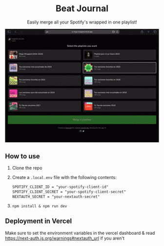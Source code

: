 
<div align="center">

# Beat Journal

Easily merge all your Spotify's wrapped in one playlist!

![Mega Wrapped demo](./docs/demo-gif.gif)

</div>

## How to use

1. Clone the repo
2. Create a `.local.env` file with the following contents:

    ```env
    SPOTIFY_CLIENT_ID = "your-spotify-client-id"
    SPOTIFY_CLIENT_SECRET = "your-spotify-client-secret"
    NEXTAUTH_SECRET = "your-nextauth-secret"
    ```

3. `npm install & npm run dev`

## Deployment in Vercel

Make sure to set the environment variables in the vercel dashboard & read <https://next-auth.js.org/warnings#nextauth_url> if you aren't
